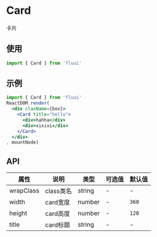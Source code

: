 # Card
卡片

## 使用
```js
import { Card } from 'fluui'
```

<!-- STORY -->

## 示例

```jsx
import { Card } from 'fluui'
ReactDOM.render(
  <div clasName={box}>
    <Card title="hello">
      <div>hahha</div>
      <div>xixixi</div>
    </Card>
  </div>
, mountNode)
```

## API

| 属性 | 说明 | 类型 | 可选值 | 默认值 |
| --- | --- | ---| --- | --- |
| wrapClass | class类名 | string | - | - |
| width | card宽度 | number | - | `360` |
| height | card高度 | number | - | `120` |
| title | card标题 | string | - | - |
